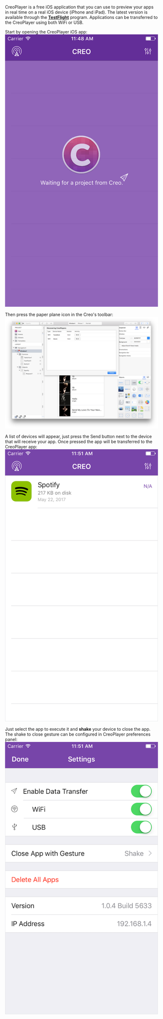 CreoPlayer is a free iOS application that you can use to preview your apps in real time on a real iOS device (iPhone and iPad). The latest version is available through the **[TestFlight](http://creoplayer.creolabs.com)** program. Applications can be transferred to the CreoPlayer using both WiFi or USB.





Start by opening the CreoPlayer iOS app:
![Creo](../images/creo/creoplayer.png)

Then press the paper plane icon in the Creo's toolbar:
![Creo](../images/creo/creoplayer-2.png)

A list of devices will appear, just press the Send button next to the device that will receive your app. Once pressed the app will be transferred to the CreoPlayer app:
![Creo](../images/creo/creoplayer-3.png)

Just select the app to execute it and **shake** your device to close the app. The shake to close gesture can be configured in CreoPlayer preferences panel:
![Creo](../images/creo/creoplayer-4.png)
